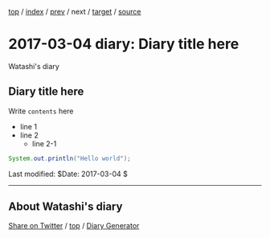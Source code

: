 [top](../index.html) 
 / [index](index.html) 
 / [prev](ig170223.html) 
 / next 
 / [target](https://igapyon.github.io/mydiary/2017/ig170304.html) 
 / [source](https://github.com/igapyon/mydiary/blob/gh-pages/2017/ig170304.src.md) 

2017-03-04 diary: Diary title here
=====================================================================================================
Watashi's diary

## Diary title here

Write `contents` here

* line 1
* line 2
  * line 2-1

```java
System.out.println("Hello world");
```

Last modified: $Date: 2017-03-04 $


----------------------------------------------------------------------------------------------------

## About Watashi's diary

[Share on Twitter](https://twitter.com/intent/tweet?hashtags=igapyon%2Cdiary%2C%E3%81%84%E3%81%8C%E3%81%B4%E3%82%87%E3%82%93&text=Diary+title+here&url=https%3A%2F%2Figapyon.github.io%2Fmydiary%2F2017%2Fig170304.html) / [top](../index.html) / [Diary Generator](https://github.com/igapyon/igapyonv3)

